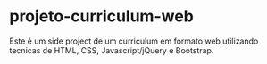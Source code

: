 # projeto-curriculum-web
Este é um side project de um curriculum em formato web utilizando tecnicas de HTML, CSS, Javascript/jQuery e Bootstrap.
